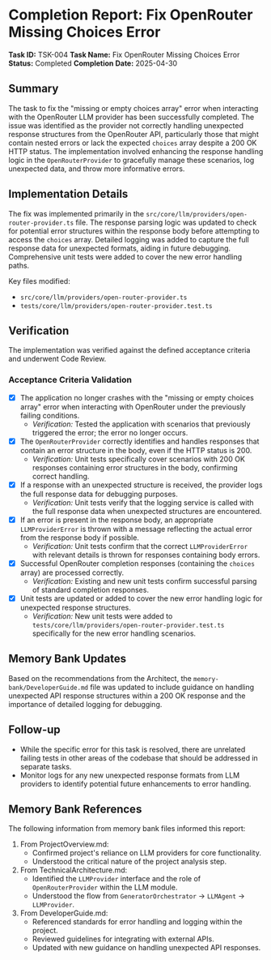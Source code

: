 # Completion Report: Fix OpenRouter Missing Choices Error

**Task ID:** TSK-004
**Task Name:** Fix OpenRouter Missing Choices Error
**Status:** Completed
**Completion Date:** 2025-04-30

## Summary

The task to fix the "missing or empty choices array" error when interacting with the OpenRouter LLM provider has been successfully completed. The issue was identified as the provider not correctly handling unexpected response structures from the OpenRouter API, particularly those that might contain nested errors or lack the expected `choices` array despite a 200 OK HTTP status. The implementation involved enhancing the response handling logic in the `OpenRouterProvider` to gracefully manage these scenarios, log unexpected data, and throw more informative errors.

## Implementation Details

The fix was implemented primarily in the `src/core/llm/providers/open-router-provider.ts` file. The response parsing logic was updated to check for potential error structures within the response body before attempting to access the `choices` array. Detailed logging was added to capture the full response data for unexpected formats, aiding in future debugging. Comprehensive unit tests were added to cover the new error handling paths.

Key files modified:

- `src/core/llm/providers/open-router-provider.ts`
- `tests/core/llm/providers/open-router-provider.test.ts`

## Verification

The implementation was verified against the defined acceptance criteria and underwent Code Review.

### Acceptance Criteria Validation

- [x] The application no longer crashes with the "missing or empty choices array" error when interacting with OpenRouter under the previously failing conditions.
  - _Verification:_ Tested the application with scenarios that previously triggered the error; the error no longer occurs.
- [x] The `OpenRouterProvider` correctly identifies and handles responses that contain an error structure in the body, even if the HTTP status is 200.
  - _Verification:_ Unit tests specifically cover scenarios with 200 OK responses containing error structures in the body, confirming correct handling.
- [x] If a response with an unexpected structure is received, the provider logs the full response data for debugging purposes.
  - _Verification:_ Unit tests verify that the logging service is called with the full response data when unexpected structures are encountered.
- [x] If an error is present in the response body, an appropriate `LLMProviderError` is thrown with a message reflecting the actual error from the response body if possible.
  - _Verification:_ Unit tests confirm that the correct `LLMProviderError` with relevant details is thrown for responses containing body errors.
- [x] Successful OpenRouter completion responses (containing the `choices` array) are processed correctly.
  - _Verification:_ Existing and new unit tests confirm successful parsing of standard completion responses.
- [x] Unit tests are updated or added to cover the new error handling logic for unexpected response structures.
  - _Verification:_ New unit tests were added to `tests/core/llm/providers/open-router-provider.test.ts` specifically for the new error handling scenarios.

## Memory Bank Updates

Based on the recommendations from the Architect, the `memory-bank/DeveloperGuide.md` file was updated to include guidance on handling unexpected API response structures within a 200 OK response and the importance of detailed logging for debugging.

## Follow-up

- While the specific error for this task is resolved, there are unrelated failing tests in other areas of the codebase that should be addressed in separate tasks.
- Monitor logs for any new unexpected response formats from LLM providers to identify potential future enhancements to error handling.

## Memory Bank References

The following information from memory bank files informed this report:

1. From ProjectOverview.md:
   - Confirmed project's reliance on LLM providers for core functionality.
   - Understood the critical nature of the project analysis step.
2. From TechnicalArchitecture.md:
   - Identified the `LLMProvider` interface and the role of `OpenRouterProvider` within the LLM module.
   - Understood the flow from `GeneratorOrchestrator` -> `LLMAgent` -> `LLMProvider`.
3. From DeveloperGuide.md:
   - Referenced standards for error handling and logging within the project.
   - Reviewed guidelines for integrating with external APIs.
   - Updated with new guidance on handling unexpected API responses.
